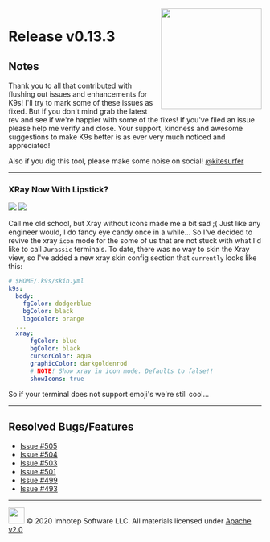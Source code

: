 <img src="https://raw.githubusercontent.com/Ya-hwon/k9s/master/assets/k9s_small.png" align="right" width="200" height="auto"/>

# Release v0.13.3

## Notes

Thank you to all that contributed with flushing out issues and enhancements for K9s! I'll try to mark some of these issues as fixed. But if you don't mind grab the latest rev and see if we're happier with some of the fixes! If you've filed an issue please help me verify and close. Your support, kindness and awesome suggestions to make K9s better is as ever very much noticed and appreciated!

Also if you dig this tool, please make some noise on social! [@kitesurfer](https://twitter.com/kitesurfer)

---

### XRay Now With Lipstick?

<img src="https://raw.githubusercontent.com/Ya-hwon/k9s/master/assets/k9s_xray.png"/>

<img src="https://raw.githubusercontent.com/Ya-hwon/k9s/master/assets/xray_icons.png"/>

Call me old school, but Xray without icons made me a bit sad ;( Just like any engineer would, I do fancy eye candy once in a while...
So I've decided to revive the xray `icon` mode for the some of us that are not stuck with what I'd like to call `Jurassic` terminals.
To date, there was no way to skin the Xray view, so I've added a new xray skin config section that `currently` looks like this:

```yaml
# $HOME/.k9s/skin.yml
k9s:
  body:
    fgColor: dodgerblue
    bgColor: black
    logoColor: orange
  ...
  xray:
      fgColor: blue
      bgColor: black
      cursorColor: aqua
      graphicColor: darkgoldenrod
      # NOTE! Show xray in icon mode. Defaults to false!!
      showIcons: true
```

So if your terminal does not support emoji's we're still cool...

---

## Resolved Bugs/Features

* [Issue #505](https://github.com/Ya-hwon/k9s/issues/505)
* [Issue #504](https://github.com/Ya-hwon/k9s/issues/504)
* [Issue #503](https://github.com/Ya-hwon/k9s/issues/503)
* [Issue #501](https://github.com/Ya-hwon/k9s/issues/501)
* [Issue #499](https://github.com/Ya-hwon/k9s/issues/499)
* [Issue #493](https://github.com/Ya-hwon/k9s/issues/493)

---

<img src="https://raw.githubusercontent.com/Ya-hwon/k9s/master/assets/imhotep_logo.png" width="32" height="auto"/> © 2020 Imhotep Software LLC. All materials licensed under [Apache v2.0](http://www.apache.org/licenses/LICENSE-2.0)
